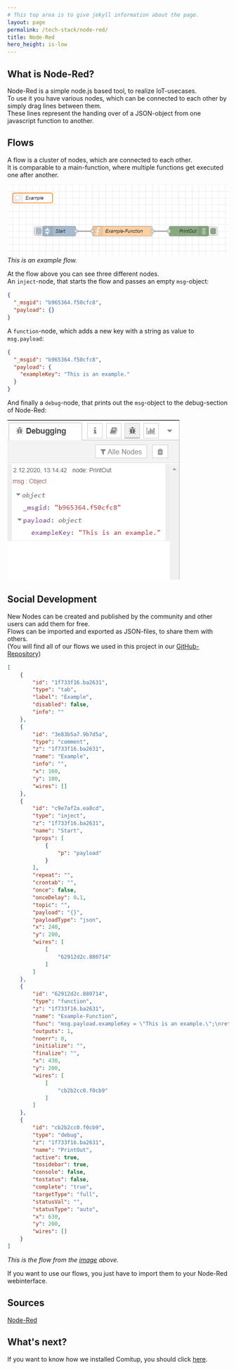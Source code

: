 ```yaml
---
# This top area is to give jekyll information about the page.
layout: page
permalink: /tech-stack/node-red/
title: Node-Red
hero_height: is-low
---
```


## What is Node-Red?
Node-Red is a simple node.js based tool, to realize IoT-usecases.  
To use it you have various nodes, which can be connected to each other by simply drag lines between them.  
These lines represent the handing over of a JSON-object from one javascript function to another.  

## Flows
A flow is a cluster of nodes, which are connected to each other.  
It is comparable to a main-function, where multiple functions get executed one after another.  

![NODE-RED](../../assets/Node-Red/node-red-flow.png)  
*This is an example flow.*  

At the flow above you can see three different nodes.  
An `inject`-node, that starts the flow and passes an empty `msg`-object:  

```json
{
  "_msgid": "b965364.f50cfc8",
  "payload": {}
}
```

A `function`-node, which adds a new key with a string as value to `msg.payload`:  

```json
{
  "_msgid": "b965364.f50cfc8",
  "payload": {
    "exampleKey": "This is an example."
  }
}
```

And finally a `debug`-node, that prints out the `msg`-object to the debug-section of Node-Red:  

![debugging-section](../../assets/Node-Red/debug-section.png)  

## Social Development
New Nodes can be created and published by the community and other users can add them for free.  
Flows can be imported and exported as JSON-files, to share them with others.  
(You will find all of our flows we used in this project in our [GitHub-Repository](https://github.com/th-koeln-intia/ip-sprachassistent-team2/tree/master/node-red))

```json
[
    {
        "id": "1f733f16.ba2631",
        "type": "tab",
        "label": "Example",
        "disabled": false,
        "info": ""
    },
    {
        "id": "3e83b5a7.9b7d5a",
        "type": "comment",
        "z": "1f733f16.ba2631",
        "name": "Example",
        "info": "",
        "x": 160,
        "y": 100,
        "wires": []
    },
    {
        "id": "c9e7af2a.ea8cd",
        "type": "inject",
        "z": "1f733f16.ba2631",
        "name": "Start",
        "props": [
            {
                "p": "payload"
            }
        ],
        "repeat": "",
        "crontab": "",
        "once": false,
        "onceDelay": 0.1,
        "topic": "",
        "payload": "{}",
        "payloadType": "json",
        "x": 240,
        "y": 200,
        "wires": [
            [
                "62912d2c.880714"
            ]
        ]
    },
    {
        "id": "62912d2c.880714",
        "type": "function",
        "z": "1f733f16.ba2631",
        "name": "Example-Function",
        "func": "msg.payload.exampleKey = \"This is an example.\";\nreturn msg;",
        "outputs": 1,
        "noerr": 0,
        "initialize": "",
        "finalize": "",
        "x": 430,
        "y": 200,
        "wires": [
            [
                "cb2b2cc0.f0cb9"
            ]
        ]
    },
    {
        "id": "cb2b2cc0.f0cb9",
        "type": "debug",
        "z": "1f733f16.ba2631",
        "name": "PrintOut",
        "active": true,
        "tosidebar": true,
        "console": false,
        "tostatus": false,
        "complete": "true",
        "targetType": "full",
        "statusVal": "",
        "statusType": "auto",
        "x": 630,
        "y": 200,
        "wires": []
    }
]
```
*This is the flow from the [image](./node-red.md#flows) above.*  

If you want to use our flows, you just have to import them to your Node-Red webinterface.  

## Sources

[Node-Red](https://nodered.org/)

## What's next?

If you want to know how we installed Comitup, you should click [here](./comitup.md).  